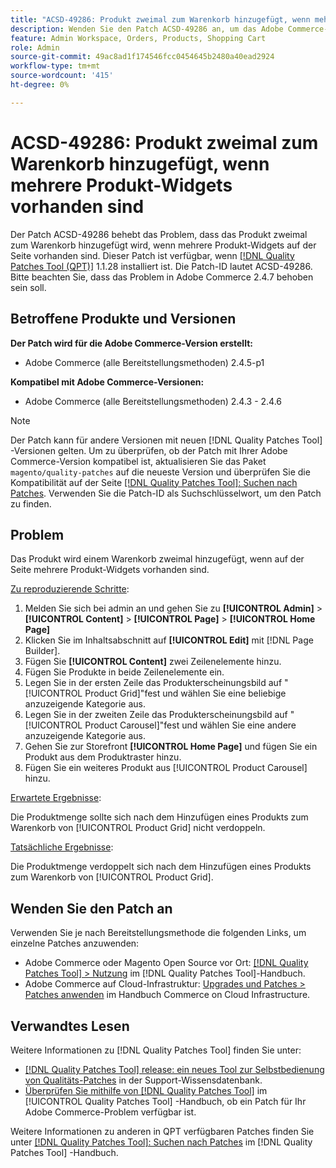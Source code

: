 ```yaml
---
title: "ACSD-49286: Produkt zweimal zum Warenkorb hinzugefügt, wenn mehrere Produkt-Widgets vorhanden sind"
description: Wenden Sie den Patch ACSD-49286 an, um das Adobe Commerce-Problem zu beheben, bei dem das Produkt zweimal zum Warenkorb hinzugefügt wird, wenn mehrere Produkt-Widgets auf der Seite vorhanden sind.
feature: Admin Workspace, Orders, Products, Shopping Cart
role: Admin
source-git-commit: 49ac8ad1f174546fcc0454645b2480a40ead2924
workflow-type: tm+mt
source-wordcount: '415'
ht-degree: 0%

---
```


# ACSD-49286: Produkt zweimal zum Warenkorb hinzugefügt, wenn mehrere Produkt-Widgets vorhanden sind

Der Patch ACSD-49286 behebt das Problem, dass das Produkt zweimal zum Warenkorb hinzugefügt wird, wenn mehrere Produkt-Widgets auf der Seite vorhanden sind. Dieser Patch ist verfügbar, wenn [[!DNL Quality Patches Tool (QPT)]](https://experienceleague.adobe.com/en/docs/commerce-knowledge-base/kb/announcements/commerce-announcements/magento-quality-patches-released-new-tool-to-self-serve-quality-patches) 1.1.28 installiert ist. Die Patch-ID lautet ACSD-49286. Bitte beachten Sie, dass das Problem in Adobe Commerce 2.4.7 behoben sein soll.

## Betroffene Produkte und Versionen

**Der Patch wird für die Adobe Commerce-Version erstellt:**

* Adobe Commerce (alle Bereitstellungsmethoden) 2.4.5-p1

**Kompatibel mit Adobe Commerce-Versionen:**

* Adobe Commerce (alle Bereitstellungsmethoden) 2.4.3 - 2.4.6

>[!NOTE]
>
>Der Patch kann für andere Versionen mit neuen [!DNL Quality Patches Tool] -Versionen gelten. Um zu überprüfen, ob der Patch mit Ihrer Adobe Commerce-Version kompatibel ist, aktualisieren Sie das Paket `magento/quality-patches` auf die neueste Version und überprüfen Sie die Kompatibilität auf der Seite [[!DNL Quality Patches Tool]: Suchen nach Patches](https://experienceleague.adobe.com/tools/commerce-quality-patches/index.html). Verwenden Sie die Patch-ID als Suchschlüsselwort, um den Patch zu finden.

## Problem

Das Produkt wird einem Warenkorb zweimal hinzugefügt, wenn auf der Seite mehrere Produkt-Widgets vorhanden sind.

<u>Zu reproduzierende Schritte</u>:

1. Melden Sie sich bei admin an und gehen Sie zu **[!UICONTROL Admin]** > **[!UICONTROL Content]** > **[!UICONTROL Page]** > **[!UICONTROL Home Page]**
1. Klicken Sie im Inhaltsabschnitt auf **[!UICONTROL Edit]** mit [!DNL Page Builder].
1. Fügen Sie **[!UICONTROL Content]** zwei Zeilenelemente hinzu.
1. Fügen Sie Produkte in beide Zeilenelemente ein.
1. Legen Sie in der ersten Zeile das Produkterscheinungsbild auf &quot;[!UICONTROL Product Grid]&quot;fest und wählen Sie eine beliebige anzuzeigende Kategorie aus.
1. Legen Sie in der zweiten Zeile das Produkterscheinungsbild auf &quot;[!UICONTROL Product Carousel]&quot;fest und wählen Sie eine andere anzuzeigende Kategorie aus.
1. Gehen Sie zur Storefront **[!UICONTROL Home Page]** und fügen Sie ein Produkt aus dem Produktraster hinzu.
1. Fügen Sie ein weiteres Produkt aus [!UICONTROL Product Carousel] hinzu.

<u>Erwartete Ergebnisse</u>:

Die Produktmenge sollte sich nach dem Hinzufügen eines Produkts zum Warenkorb von [!UICONTROL Product Grid] nicht verdoppeln.

<u>Tatsächliche Ergebnisse</u>:

Die Produktmenge verdoppelt sich nach dem Hinzufügen eines Produkts zum Warenkorb von [!UICONTROL Product Grid].

## Wenden Sie den Patch an

Verwenden Sie je nach Bereitstellungsmethode die folgenden Links, um einzelne Patches anzuwenden:

* Adobe Commerce oder Magento Open Source vor Ort: [[!DNL Quality Patches Tool] > Nutzung](https://experienceleague.adobe.com/docs/commerce-operations/tools/quality-patches-tool/usage.html) im [!DNL Quality Patches Tool]-Handbuch.
* Adobe Commerce auf Cloud-Infrastruktur: [Upgrades und Patches > Patches anwenden](https://experienceleague.adobe.com/docs/commerce-cloud-service/user-guide/develop/upgrade/apply-patches.html) im Handbuch Commerce on Cloud Infrastructure. 

## Verwandtes Lesen

Weitere Informationen zu [!DNL Quality Patches Tool] finden Sie unter:

* [[!DNL Quality Patches Tool] release: ein neues Tool zur Selbstbedienung von Qualitäts-Patches](https://experienceleague.adobe.com/en/docs/commerce-knowledge-base/kb/announcements/commerce-announcements/magento-quality-patches-released-new-tool-to-self-serve-quality-patches) in der Support-Wissensdatenbank.
* [Überprüfen Sie mithilfe von  [!DNL Quality Patches Tool]](/help/tools/quality-patches-tool/patches-available-in-qpt/check-patch-for-magento-issue-with-magento-quality-patches.md) im [!UICONTROL Quality Patches Tool] -Handbuch, ob ein Patch für Ihr Adobe Commerce-Problem verfügbar ist.


Weitere Informationen zu anderen in QPT verfügbaren Patches finden Sie unter [[!DNL Quality Patches Tool]: Suchen nach Patches](https://experienceleague.adobe.com/tools/commerce-quality-patches/index.html) im [!DNL Quality Patches Tool] -Handbuch.

